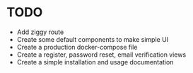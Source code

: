 # TODO
- Add ziggy route
- Create some default components to make simple UI
- Create a production docker-compose file
- Create a register, password reset, email verification views
- Create a simple installation and usage documentation
